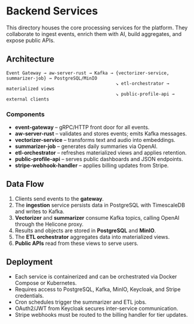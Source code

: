 # Backend Services

This directory houses the core processing services for the platform. They collaborate to ingest events, enrich them with AI, build aggregates, and expose public APIs.

## Architecture
```
Event Gateway → aw-server-rust → Kafka → {vectorizer-service, summarizer-job} → PostgreSQL/MinIO
                                         ↘ etl-orchestrator → materialized views
                                         ↘ public-profile-api → external clients
```

### Components
- **event-gateway** – gRPC/HTTP front door for all events.
- **aw-server-rust** – validates and stores events; emits Kafka messages.
- **vectorizer-service** – transforms text and audio into embeddings.
- **summarizer-job** – generates daily summaries via OpenAI.
- **etl-orchestrator** – refreshes materialized views and applies retention.
- **public-profile-api** – serves public dashboards and JSON endpoints.
- **stripe-webhook-handler** – applies billing updates from Stripe.

## Data Flow
1. Clients send events to the **gateway**.
2. The **ingestion** service persists data in PostgreSQL with TimescaleDB and writes to Kafka.
3. **Vectorizer** and **summarizer** consume Kafka topics, calling OpenAI through the Helicone proxy.
4. Results and objects are stored in **PostgreSQL** and **MinIO**.
5. The **ETL orchestrator** aggregates data into materialized views.
6. **Public APIs** read from these views to serve users.

## Deployment
- Each service is containerized and can be orchestrated via Docker Compose or Kubernetes.
- Requires access to PostgreSQL, Kafka, MinIO, Keycloak, and Stripe credentials.
- Cron schedules trigger the summarizer and ETL jobs.
- OAuth2/JWT from Keycloak secures inter-service communication.
- Stripe webhooks must be routed to the billing handler for tier updates.
